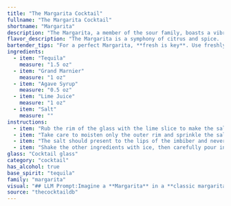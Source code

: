 ```yaml
---
title: "The Margarita Cocktail"
fullname: "The Margarita Cocktail"
shortname: "Margarita"
description: "The Margarita, a member of the sour family, boasts a vibrant history. Born in the 1930s, it's believed to have originated in Mexico, with its tequila base and citrusy lime juice creating a refreshing and iconic taste. "
flavor_description: "The Margarita is a symphony of citrus and spice.  The tequila's earthy agave notes dance with the bright acidity of lime juice, balanced by the sweet, orangey warmth of Grand Marnier. Agave syrup adds a touch of honeyed sweetness, while the salt rim enhances the citrus and balances the overall profile.  The result is a refreshing, complex cocktail that's both invigorating and satisfying. "
bartender_tips: "For a perfect Margarita, **fresh is key**. Use freshly squeezed lime juice, not bottled.  **Chill your ingredients:** tequila, Grand Marnier, and lime juice, for a crisp, refreshing taste.  **Rim the glass with coarse salt** for a classic touch.  **Shake well with ice** to dilute slightly and chill thoroughly.  **Don't over-shake** or you'll get a cloudy drink.  Lastly, **adjust sweetness** to your preference with agave syrup. "
ingredients:
  - item: "Tequila"
    measure: "1.5 oz"
  - item: "Grand Marnier"
    measure: "1 oz"
  - item: "Agave Syrup"
    measure: "0.5 oz"
  - item: "Lime Juice"
    measure: "1 oz"
  - item: "Salt"
    measure: ""
instructions:
  - item: "Rub the rim of the glass with the lime slice to make the salt stick to it."
  - item: "Take care to moisten only the outer rim and sprinkle the salt on it."
  - item: "The salt should present to the lips of the imbiber and never mix into the cocktail."
  - item: "Shake the other ingredients with ice, then carefully pour into the glass."
glass: "Cocktail glass"
category: "cocktail"
has_alcohol: true
base_spirit: "tequila"
family: "margarita"
visual: "## LLM Prompt:Imagine a **Margarita** in a **classic margarita glass**, the kind with a wide rim and a sloping sides. The **liquid** itself is a **beautiful, shimmering gold**, like the setting sun reflecting off the ocean. There's a **light dusting of fine salt** on the rim of the glass, creating a subtle contrast against the vibrant gold. **Describe** the **texture** of the margarita, its **clarity** or **opacity**, and any **tiny bubbles** that might rise to the surface. What is the **viscosity** like? Does it **cling to the glass** or flow easily? Finally, imagine a **small lime wedge** carefully placed on the rim of the glass, its **green hue** providing a refreshing contrast to the warm gold of the margarita.  Focus on the **details** of the lime - its **shape**, **texture**, and how its **color** interacts with the drink and the salt. "
source: "thecocktaildb"
---
```



